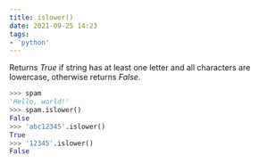 ```yaml
---
title: islower()
date: 2021-09-25 14:23
tags:
- 'python'
---
```


Returns _True_ if string has at least one letter and all characters are
lowercase, otherwise returns _False_.

```python
>>> spam
'Hello, world!'
>>> spam.islower()
False
>>> 'abc12345'.islower()
True
>>> '12345'.islower()
False
```
